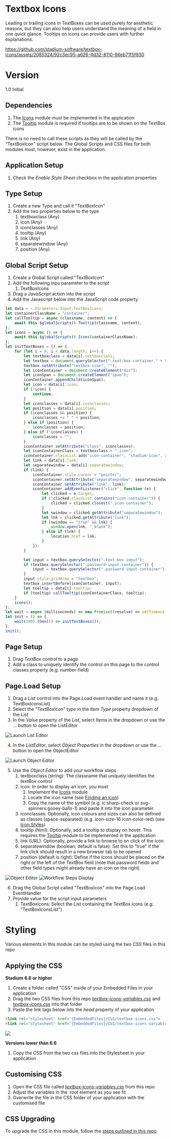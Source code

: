 # Textbox Icons

Leading or trailing icons in TextBoxes can be used purely for aesthetic reasons, but they can also help users understand the meaning of a field in one quick glance. Tooltips on icons can provide users with further explanations. 

https://github.com/stadium-software/textbox-icons/assets/2085324/92c3ec95-a626-4d32-8110-86eb71f5f930

# Version 
1.0 Initial

## Dependencies
1. The [Icons](https://github.com/stadium-software/icons) module must be implemented in the application
2. The [Tooltip](https://github.com/stadium-software/tooltips) module is required if tooltips are to be shown on the TextBox icons

There is no need to call these scripts as they will be called by the "TextBoxIcon" script below. The Global Scripts and CSS files for both modules must, however, exist in the application. 

## Application Setup
1. Check the *Enable Style Sheet* checkbox in the application properties

## Type Setup
1. Create a new Type and call it "TextBoxIcon"
2. Add the two properties below to the type
   1. textboxclass (Any)
   2. icon (Any)
   3. iconclasses (Any)
   4. tooltip (Any)
   5. link (Any)
   6. separatewindow (Any)
   7. position (Any)

## Global Script Setup
1. Create a Global Script called "TextBoxIcon"
2. Add the following inpu parameter to the script
   1. TextBoxIcons
3. Drag a *JavaScript* action into the script
4. Add the Javascript below into the JavaScript code property
```javascript
let data = ~.Parameters.Input.TextBoxIcons;
let containerClassName = "container";
let callTooltip = async (classname, content) => {
    await this.$globalScripts().Tooltip(classname, content);
};
let icons = async () => {
    await this.$globalScripts().Icons(containerClassName);
};
let initTextBoxes = () => {
    for (let i = 0; i < data.length; i++) {
        let textboxclass = data[i].textboxclass;
        let textbox = document.querySelector(".text-box-container." + textboxclass);
        textbox.setAttribute("textbox-icon", "");
        let iconContainer = document.createElement("div");
        let iconSpan = document.createElement("span");
        iconContainer.appendChild(iconSpan);
        let icon = data[i].icon;
        if (!icon) {
            continue;
        }
        let iconclasses = data[i].iconclasses;
        let position = data[i].position;
        if (iconclasses && position) {
            iconclasses += " " + position;
        } else if (position) {
            iconclasses = position;
        } else if (!iconclasses) { 
            iconclasses = "";
        }
        iconContainer.setAttribute("class", iconclasses);
        let iconContainerClass = textboxclass + "_icon";
        iconContainer.classList.add("icon-container", "stadium-icon", icon, iconContainerClass);
        let link = data[i].link;
        let separatewindow = data[i].separatewindow;
        if (link) {
            iconContainer.style.cursor = "pointer";
            iconContainer.setAttribute("separatewindow", separatewindow);
            iconContainer.setAttribute("link", link);
            iconContainer.addEventListener("click", function (e) {
                let clicked = e.target;
                if (!clicked.classList.contains("icon-container")) {
                    clicked = clicked.closest(".icon-container");
                }
                let swindow = clicked.getAttribute("separatewindow");
                let lnk = clicked.getAttribute("link");
                if (swindow == "true" && lnk) {
                    window.open(lnk, "_blank");
                } else if (lnk) {
                    location.href = lnk;
                }
            });
        }

        let input = textbox.querySelector(".text-box-input");
        if (textbox.querySelector(".password-input-container")) {
            input = textbox.querySelector(".password-input-container");
        }
        input.style.gridArea = "textbox";
        textbox.insertBefore(iconContainer, input);
        let tooltip = data[i].tooltip;
        if (tooltip) callTooltip(iconContainerClass, tooltip);
    }
    icons();
};
let wait = async (milliseconds) => new Promise((resolve) => setTimeout(resolve, milliseconds));
let init = () => {
    wait(100).then(() => initTextBoxes());
};
init();
```

## Page Setup
1. Drag *TextBox* control to a page
2. Add a class to uniquely identify the control on this page to the control classes property (e.g. number-field)

## Page.Load Setup
1. Drag a *List* control into the Page.Load event handler and name it (e.g. TextBoxIconsList)
2. Select the "TextBoxIcon" type in the *Item Type* property dropdown of the *List*
3. In the *Value* property of the *List*, select *Items* in the dropdown or use the ... button to open the ListEditor

![Launch List Editor](images/LaunchListEditor.png)

4. In the *ListEditor*, select *Object Properties* in the dropdown or use the ... button to open the ObjectEditor

![Launch Object Editor](images/LaunchObjectEditor.png)

5. Use the *Object Editor* to add your workflow steps
   1. textboxclass (string): The classname that uniquely identifies the textBox control
   2. icon: In order to display an icon, you must 
      1. Implement the [Icons](https://github.com/stadium-software/icons) module
      2. Locate the icon name (see [Finding an icon](https://github.com/stadium-software/icons#finding-an-icon))
      3. Copy the name of the symbol (e.g. ic:sharp-check or svg-spinners:gooey-balls-1) and paste it into the icon parameter
   3. iconclasses: Optionally, icon colours and sizes can also be defined as classes (space-separated) (e.g. icon-size-16 icon-color-red) (see [Icon Styles](https://github.com/stadium-software/icons#icon-styles))
   4. tooltip (html): Optionally, add a tooltip to display on hover. This requires the [Tooltip](https://github.com/stadium-software/tooltips) module to be implemented in the application
   5. link (URL): Optionally, provide a link to browse to on click of the icon
   6. separatewindow (boolean; default is false): Set this to "true" if the link click should result in a new browser tab to be opened
   7. position (default is right): Define if the icons should be placed on the right or the left of the TextBox field (note that password fields and other field types might already have an icon on the right)

![Object Editor](images/ObjectEditor.png) ![Workflow Steps Display](images/Workflow-Steps-Display.png)

6. Drag the Global Script called "TextBoxIcon" into the Page.Load EventHandler
7. Provide value for the script input parameters
   1. TextBoxIcons: Select the List containing the TextBox icons (e.g. "TextBoxIconsList")

# Styling
Various elements in this module can be styled using the two CSS files in this repo

## Applying the CSS

**Stadium 6.6 or higher**
1. Create a folder called "CSS" inside of your Embedded Files in your application
2. Drag the two CSS files from this repo [*textbox-icons-variables.css*](textbox-icons-variables.css) and [*textbox-icons.css*](textbox-icons.css) into that folder
3. Paste the link tags below into the *head* property of your application
```html
<link rel="stylesheet" href="{EmbeddedFiles}/CSS/textbox-icons.css">
<link rel="stylesheet" href="{EmbeddedFiles}/CSS/textbox-icons-variables.css">
``` 

![](images/ApplicationHeadProp.png)

**Versions lower than 6.6**
1. Copy the CSS from the two css files into the Stylesheet in your application

## Customising CSS
1. Open the CSS file called [*textbox-icons-variables.css*](textbox-icons-variables.css) from this repo
2. Adjust the variables in the *:root* element as you see fit
3. Overwrite the file in the CSS folder of your application with the customised file

## CSS Upgrading
To upgrade the CSS in this module, follow the [steps outlined in this repo](https://github.com/stadium-software/samples-upgrading)
